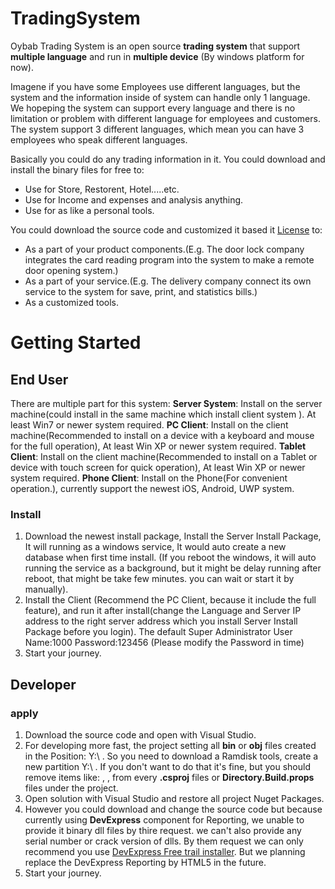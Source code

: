 # TradingSystem

Oybab Trading System is an open source **trading system** that support **multiple language** and run in **multiple device** (By windows platform for now).

Imagene if you have some Employees use different languages, but the system and the information inside of system can handle only 1 language. We hopeping the system can support every language and there is no limitation or problem with different language for employees and customers. The system support 3 different languages, which mean you can have 3 employees who speak different languages.

Basically you could do any trading information in it. 
You could download and install the binary files for free to:
 - Use for Store, Restorent, Hotel.....etc.
 - Use for Income and expenses and analysis anything.
 - Use for as like a personal tools.
 
You could download the source code and customized it based it [License](https://oybab.net/license.html) to:
 - As a part of your product components.(E.g. The door lock company integrates the card reading program into the system to make a remote door opening system.)
 - As a part of your service.(E.g. The delivery company connect its own service to the system for save, print, and statistics bills.)
 - As a customized tools.

# Getting Started


## End User

There are multiple part for this system:
**Server System**: Install on the server machine(could install in the same machine which install client system ). At least Win7 or newer system required.
**PC Client**: Install on the client machine(Recommended to install on a device with a keyboard and mouse for the full operation), At least Win XP or newer system required.
**Tablet Client**: Install on the client machine(Recommended to install on a Tablet or device with touch screen for quick operation), At least Win XP or newer system required.
**Phone Client**: Install on the Phone(For convenient operation.), currently support the newest iOS, Android, UWP system.

### Install

 1. Download the newest install package, Install the Server Install Package, It will running as a windows service, It would auto create a new database when first time install. (If you reboot the windows, it will auto running the service as a background, but it might be delay running after reboot, that might be take few minutes. you can wait or start it by manually).
 2. Install the Client (Recommend the PC Client, because it include the full feature), and run it after install(change the Language and Server IP address to the right server address which you install Server Install Package before you login).
 The default Super Administrator User Name:1000   Password:123456     (Please modify the Password in time)
 3. Start your journey.



## Developer

### apply

 1. Download the source code and open with Visual Studio.
 2. For developing more fast, the project setting all **bin** or **obj** files created in the Position: Y:\  . So you need to download a Ramdisk tools, create a new partition Y:\  . If you don't want to do that it's fine, but you should remove items like: **<BaseIntermediateOutputPath>**, **<OutputPath>**, **<IntermediateOutputPath>** from every **.csproj** files or **Directory.Build.props** files under the project.
 3. Open solution with Visual Studio and restore all project Nuget Packages.
 4. However you could download and change the source code but because currently using **DevExpress** component for Reporting, we unable to provide it binary dll files by thire request. we can't also provide any serial number or crack version of dlls. By them request we can only recommend you use [DevExpress Free trail installer](https://www.devexpress.com/products/try/).  But we planning replace the DevExpress Reporting by HTML5 in the future.
 5. Start your journey.
